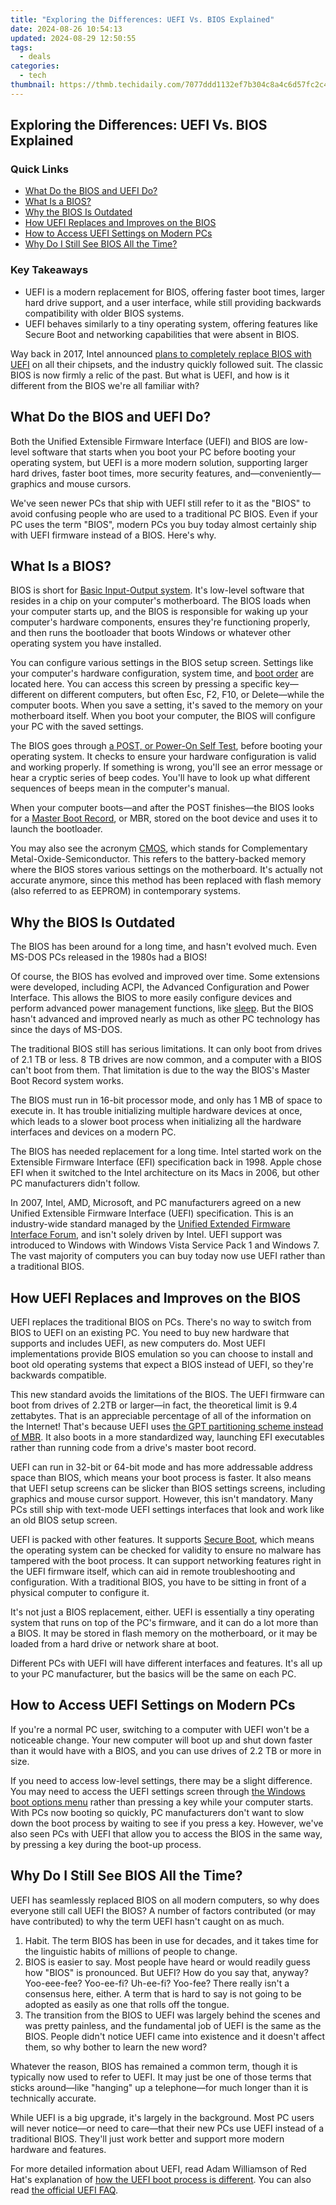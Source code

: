```yaml
---
title: "Exploring the Differences: UEFI Vs. BIOS Explained"
date: 2024-08-26 10:54:13
updated: 2024-08-29 12:50:55
tags:
  - deals
categories:
  - tech
thumbnail: https://thmb.techidaily.com/7077ddd1132ef7b304c8a4c6d57fc2c4c3da823c4ca2efa45fb7b2172157b200.jpg
---
```


## Exploring the Differences: UEFI Vs. BIOS Explained

### Quick Links

* [What Do the BIOS and UEFI Do?](https://location-fake.techidaily.com/5-hassle-free-solutions-to-fake-location-on-find-my-friends-of-realme-c55-drfone-by-drfone-virtual-android/)
* [What Is a BIOS?](https://on-screen-recording.techidaily.com/in-2024-quick-and-cool-minecraft-abodes-guide/)
* [Why the BIOS Is Outdated](https://instagram-video-files.techidaily.com/2024-approved-perfecting-instagram-posts-tips-for-vertical-editing-in-final-cut-pro-x/)
* [How UEFI Replaces and Improves on the BIOS](https://youtube-help.techidaily.com/new-streamlined-conversion-experience-superior-video-to-text-software/)
* [How to Access UEFI Settings on Modern PCs](https://buynow-tips.techidaily.com/in-depth-analysis-of-asus-rog-zephyrus-g14-balancing-large-display-and-compromise/)
* [Why Do I Still See BIOS All the Time?](https://on-screen-recording.techidaily.com/new-in-2024-optimal-no-audio-recording-practices/)

### Key Takeaways

* UEFI is a modern replacement for BIOS, offering faster boot times, larger hard drive support, and a user interface, while still providing backwards compatibility with older BIOS systems.
* UEFI behaves similarly to a tiny operating system, offering features like Secure Boot and networking capabilities that were absent in BIOS.

 Way back in 2017, Intel announced [plans to completely replace BIOS with UEFI](https://tools.techidaily.com/anandtech/products/) on all their chipsets, and the industry quickly followed suit. The classic BIOS is now firmly a relic of the past. But what is UEFI, and how is it different from the BIOS we're all familiar with?

##  What Do the BIOS and UEFI Do? 

 Both the Unified Extensible Firmware Interface (UEFI) and BIOS are low-level software that starts when you boot your PC before booting your operating system, but UEFI is a more modern solution, supporting larger hard drives, faster boot times, more security features, and—conveniently—graphics and mouse cursors.

 We've seen newer PCs that ship with UEFI still refer to it as the "BIOS" to avoid confusing people who are used to a traditional PC BIOS. Even if your PC uses the term "BIOS", modern PCs you buy today almost certainly ship with UEFI firmware instead of a BIOS. Here's why.

##  What Is a BIOS?

 BIOS is short for [Basic Input-Output system](https://buynow-info.techidaily.com/experience-the-rotibox-beanie-hat-your-ideal-bluetooth-headset-with-outstanding-comfort-and-clear-sound-quality/). It's low-level software that resides in a chip on your computer's motherboard. The BIOS loads when your computer starts up, and the BIOS is responsible for waking up your computer's hardware components, ensures they're functioning properly, and then runs the bootloader that boots Windows or whatever other operating system you have installed.

 You can configure various settings in the BIOS setup screen. Settings like your computer's hardware configuration, system time, and [boot order](https://extra-guidance.techidaily.com/2024-approved-navigating-through-gopros-burst-recording-options/) are located here. You can access this screen by pressing a specific key—different on different computers, but often Esc, F2, F10, or Delete—while the computer boots. When you save a setting, it's saved to the memory on your motherboard itself. When you boot your computer, the BIOS will configure your PC with the saved settings.

 The BIOS goes through [a POST, or Power-On Self Test](https://location-social.techidaily.com/why-your-whatsapp-location-is-not-updating-and-how-to-fix-on-huawei-nova-y71-drfone-by-drfone-virtual-android/), before booting your operating system. It checks to ensure your hardware configuration is valid and working properly. If something is wrong, you'll see an error message or hear a cryptic series of beep codes. You'll have to look up what different sequences of beeps mean in the computer's manual.

 When your computer boots—and after the POST finishes—the BIOS looks for a [Master Boot Record](https://instagram-videos.techidaily.com/2024-approved-exclusive-guide-ranking-most-effective-ig-money-makers/), or MBR, stored on the boot device and uses it to launch the bootloader.

 You may also see the acronym [CMOS](https://extra-tips.techidaily.com/innovative-techniques-for-unique-canon-timelapse-vids/), which stands for Complementary Metal-Oxide-Semiconductor. This refers to the battery-backed memory where the BIOS stores various settings on the motherboard. It's actually not accurate anymore, since this method has been replaced with flash memory (also referred to as EEPROM) in contemporary systems.

##  Why the BIOS Is Outdated

 The BIOS has been around for a long time, and hasn't evolved much. Even MS-DOS PCs released in the 1980s had a BIOS!

 Of course, the BIOS has evolved and improved over time. Some extensions were developed, including ACPI, the Advanced Configuration and Power Interface. This allows the BIOS to more easily configure devices and perform advanced power management functions, like [sleep](https://extra-skills.techidaily.com/in-2024-revolutionizing-game-soundscapes-with-ps-console-tweaks/). But the BIOS hasn't advanced and improved nearly as much as other PC technology has since the days of MS-DOS.

 The traditional BIOS still has serious limitations. It can only boot from drives of 2.1 TB or less. 8 TB drives are now common, and a computer with a BIOS can't boot from them. That limitation is due to the way the BIOS's Master Boot Record system works.

 The BIOS must run in 16-bit processor mode, and only has 1 MB of space to execute in. It has trouble initializing multiple hardware devices at once, which leads to a slower boot process when initializing all the hardware interfaces and devices on a modern PC.

 The BIOS has needed replacement for a long time. Intel started work on the Extensible Firmware Interface (EFI) specification back in 1998\. Apple chose EFI when it switched to the Intel architecture on its Macs in 2006, but other PC manufacturers didn't follow.

 In 2007, Intel, AMD, Microsoft, and PC manufacturers agreed on a new Unified Extensible Firmware Interface (UEFI) specification. This is an industry-wide standard managed by the [Unified Extended Firmware Interface Forum](http://www.uefi.org/), and isn't solely driven by Intel. UEFI support was introduced to Windows with Windows Vista Service Pack 1 and Windows 7\. The vast majority of computers you can buy today now use UEFI rather than a traditional BIOS.

##  How UEFI Replaces and Improves on the BIOS

 UEFI replaces the traditional BIOS on PCs. There's no way to switch from BIOS to UEFI on an existing PC. You need to buy new hardware that supports and includes UEFI, as new computers do. Most UEFI implementations provide BIOS emulation so you can choose to install and boot old operating systems that expect a BIOS instead of UEFI, so they're backwards compatible.

 This new standard avoids the limitations of the BIOS. The UEFI firmware can boot from drives of 2.2TB or larger—in fact, the theoretical limit is 9.4 zettabytes. That is an appreciable percentage of all of the information on the Internet! That's because UEFI uses [the GPT partitioning scheme instead of MBR](https://instagram-videos.techidaily.com/2024-approved-exclusive-guide-ranking-most-effective-ig-money-makers/). It also boots in a more standardized way, launching EFI executables rather than running code from a drive's master boot record.

 UEFI can run in 32-bit or 64-bit mode and has more addressable address space than BIOS, which means your boot process is faster. It also means that UEFI setup screens can be slicker than BIOS settings screens, including graphics and mouse cursor support. However, this isn't mandatory. Many PCs still ship with text-mode UEFI settings interfaces that look and work like an old BIOS setup screen.

 UEFI is packed with other features. It supports [Secure Boot](https://fake-location.techidaily.com/how-can-i-use-a-fake-gps-without-mock-location-on-poco-x6-drfone-by-drfone-virtual-android/), which means the operating system can be checked for validity to ensure no malware has tampered with the boot process. It can support networking features right in the UEFI firmware itself, which can aid in remote troubleshooting and configuration. With a traditional BIOS, you have to be sitting in front of a physical computer to configure it.

 It's not just a BIOS replacement, either. UEFI is essentially a tiny operating system that runs on top of the PC's firmware, and it can do a lot more than a BIOS. It may be stored in flash memory on the motherboard, or it may be loaded from a hard drive or network share at boot.

 Different PCs with UEFI will have different interfaces and features. It's all up to your PC manufacturer, but the basics will be the same on each PC.

##  How to Access UEFI Settings on Modern PCs

 If you're a normal PC user, switching to a computer with UEFI won't be a noticeable change. Your new computer will boot up and shut down faster than it would have with a BIOS, and you can use drives of 2.2 TB or more in size.

 If you need to access low-level settings, there may be a slight difference. You may need to access the UEFI settings screen through [the Windows boot options menu](https://review-topics.techidaily.com/recover-lost-data-from-itel-a05s-by-fonelab-android-recover-data/) rather than pressing a key while your computer starts. With PCs now booting so quickly, PC manufacturers don't want to slow down the boot process by waiting to see if you press a key. However, we've also seen PCs with UEFI that allow you to access the BIOS in the same way, by pressing a key during the boot-up process.

##  Why Do I Still See BIOS All the Time? 

 UEFI has seamlessly replaced BIOS on all modern computers, so why does everyone still call UEFI the BIOS? A number of factors contributed (or may have contributed) to why the term UEFI hasn't caught on as much. 

1. Habit. The term BIOS has been in use for decades, and it takes time for the linguistic habits of millions of people to change.
2. BIOS is easier to say. Most people have heard or would readily guess how "BIOS" is pronounced. But UEFI? How do you say that, anyway? Yoo-eee-fee? Yoo-ee-fi? Uh-ee-fi? Yoo-fee? There really isn't a consensus here, either. A term that is hard to say is not going to be adopted as easily as one that rolls off the tongue.
3. The transition from the BIOS to UEFI was largely behind the scenes and was pretty painless, and the fundamental job of UEFI is the same as the BIOS. People didn't notice UEFI came into existence and it doesn't affect them, so why bother to learn the new word?

 Whatever the reason, BIOS has remained a common term, though it is typically now used to refer to UEFI. It may just be one of those terms that sticks around—like "hanging" up a telephone—for much longer than it is technically accurate. 

 While UEFI is a big upgrade, it's largely in the background. Most PC users will never notice—or need to care—that their new PCs use UEFI instead of a traditional BIOS. They'll just work better and support more modern hardware and features.

 For more detailed information about UEFI, read Adam Williamson of Red Hat's explanation of [how the UEFI boot process is different](https://www.happyassassin.net/2014/01/25/uefi-boot-how-does-that-actually-work-then/). You can also read [the official UEFI FAQ](http://www.uefi.org/faq).

<ins class="adsbygoogle"
     style="display:block"
     data-ad-format="autorelaxed"
     data-ad-client="ca-pub-7571918770474297"
     data-ad-slot="1223367746"></ins>



<ins class="adsbygoogle"
     style="display:block"
     data-ad-client="ca-pub-7571918770474297"
     data-ad-slot="8358498916"
     data-ad-format="auto"
     data-full-width-responsive="true"></ins>
